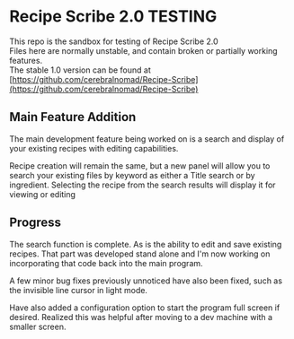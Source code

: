 # Recipe Scribe 2.0 TESTING

This repo is the sandbox for testing of Recipe Scribe 2.0  
Files here are normally unstable, and contain broken or partially working features.  
The stable 1.0 version can be found at [https://github.com/cerebralnomad/Recipe-Scribe](https://github.com/cerebralnomad/Recipe-Scribe)

## Main Feature Addition

The main development feature being worked on is a search and display of your 
existing recipes with editing capabilities.

Recipe creation will remain the same, but a new panel will allow you to search 
your existing files by keyword as either a Title search or by ingredient.
Selecting the recipe from the search results will display it for viewing or editing
 
## Progress

The search function is complete. As is the ability to edit and save existing recipes.
That part was developed stand alone and I'm now working on incorporating that code 
back into the main program.

A few minor bug fixes previously unnoticed have also been fixed, such as the invisible 
line cursor in light mode. 

Have also added a configuration option to start the program full screen if desired.
Realized this was helpful after moving to a dev machine with a smaller screen.



